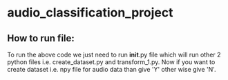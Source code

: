 # audio_classification_project
## How to run file:
To run the above code we just need to run __init__.py file which will run other 2 python files i.e. create_dataset.py and transform_1.py. Now if you want to create dataset i.e. npy file for audio data than give 'Y' other wise give 'N'.
